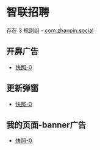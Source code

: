 # 智联招聘

存在 3 规则组 - [com.zhaopin.social](/src/apps/com.zhaopin.social.ts)

## 开屏广告

- [快照-0](https://gkd-kit.gitee.io/import/12706183)

## 更新弹窗

- [快照-0](https://gkd-kit.gitee.io/import/12706186)

## 我的页面-banner广告

- [快照-0](https://gkd-kit.gitee.io/import/12706181)
